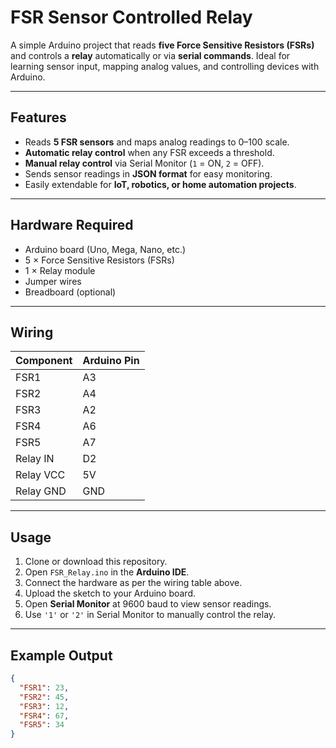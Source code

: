 # FSR Sensor Controlled Relay

A simple Arduino project that reads **five Force Sensitive Resistors (FSRs)** and controls a **relay** automatically or via **serial commands**. Ideal for learning sensor input, mapping analog values, and controlling devices with Arduino.

---

## Features

- Reads **5 FSR sensors** and maps analog readings to 0–100 scale.  
- **Automatic relay control** when any FSR exceeds a threshold.  
- **Manual relay control** via Serial Monitor (`1` = ON, `2` = OFF).  
- Sends sensor readings in **JSON format** for easy monitoring.  
- Easily extendable for **IoT, robotics, or home automation projects**.

---

## Hardware Required

- Arduino board (Uno, Mega, Nano, etc.)  
- 5 × Force Sensitive Resistors (FSRs)  
- 1 × Relay module  
- Jumper wires  
- Breadboard (optional)  

---

## Wiring

| Component | Arduino Pin |
|-----------|-------------|
| FSR1      | A3          |
| FSR2      | A4          |
| FSR3      | A2          |
| FSR4      | A6          |
| FSR5      | A7          |
| Relay IN  | D2          |
| Relay VCC | 5V          |
| Relay GND | GND         |

---

## Usage

1. Clone or download this repository.  
2. Open `FSR_Relay.ino` in the **Arduino IDE**.  
3. Connect the hardware as per the wiring table above.  
4. Upload the sketch to your Arduino board.  
5. Open **Serial Monitor** at 9600 baud to view sensor readings.  
6. Use `'1'` or `'2'` in Serial Monitor to manually control the relay.  

---

## Example Output

```json
{
  "FSR1": 23,
  "FSR2": 45,
  "FSR3": 12,
  "FSR4": 67,
  "FSR5": 34
}
